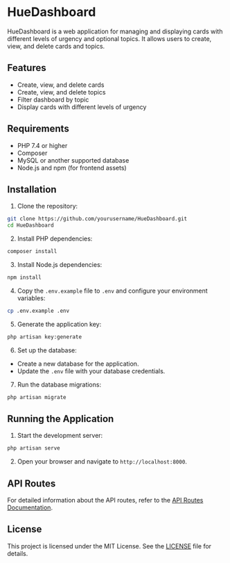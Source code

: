 # HueDashboard

HueDashboard is a web application for managing and displaying cards with different levels of urgency and optional topics. It allows users to create, view, and delete cards and topics.

## Features

- Create, view, and delete cards
- Create, view, and delete topics
- Filter dashboard by topic
- Display cards with different levels of urgency

## Requirements

- PHP 7.4 or higher
- Composer
- MySQL or another supported database
- Node.js and npm (for frontend assets)

## Installation

1. Clone the repository:

```sh
git clone https://github.com/yourusername/HueDashboard.git
cd HueDashboard
```

2. Install PHP dependencies:

```sh
composer install
```

3. Install Node.js dependencies:

```sh
npm install
```

4. Copy the `.env.example` file to `.env` and configure your environment variables:

```sh
cp .env.example .env
```

5. Generate the application key:

```sh
php artisan key:generate
```

6. Set up the database:

- Create a new database for the application.
- Update the `.env` file with your database credentials.

7. Run the database migrations:

```sh
php artisan migrate
```

## Running the Application

1. Start the development server:

```sh
php artisan serve
```

2. Open your browser and navigate to `http://localhost:8000`.

## API Routes

For detailed information about the API routes, refer to the [API Routes Documentation](docs/routes.md).

## License

This project is licensed under the MIT License. See the [LICENSE](LICENSE) file for details.
